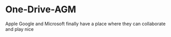 # One-Drive-AGM
Apple Google and Microsoft finally have a place where they can collaborate and play nice
